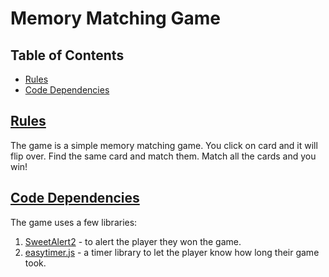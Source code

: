 # Memory Matching Game 

## Table of Contents

* [Rules](#Rules)
* [Code Dependencies](#CodeDependcies)

## [Rules](#Rules)

The game is a simple memory matching game. You click on card and it will flip over. Find the same card and match them.
Match all the cards and you win!

## [Code Dependencies](#CodeDependcies)

The game uses a few libraries:
1. [SweetAlert2](https://github.com/sweetalert2/sweetalert2) - to alert the player they won the game.
2. [easytimer.js](https://github.com/albert-gonzalez/easytimer.js) - a timer library to let the player know how long their game took.
